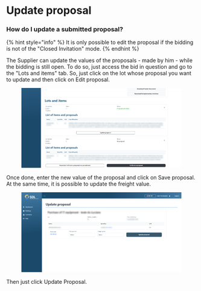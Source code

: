 # Update proposal

### How do I update a submitted proposal?

{% hint style="info" %}
It is only possible to edit the proposal if the bidding is not of the "Closed Invitation" mode.
{% endhint %}

The Supplier can update the values of the proposals - made by him - while the bidding is still open. To do so, just access the bid in question and go to the "Lots and items" tab. So, just click on the lot whose proposal you want to update and then click on Edit proposal.

<figure><img src="../../../.gitbook/assets/update-prop.png" alt=""><figcaption></figcaption></figure>

Once done, enter the new value of the proposal and click on Save proposal. At the same time, it is possible to update the freight value.

<figure><img src="../../../.gitbook/assets/att-prop.png" alt=""><figcaption></figcaption></figure>

&#x20;Then just click Update Proposal.
